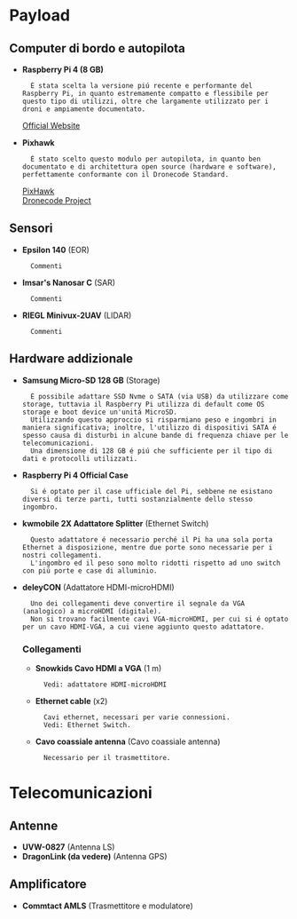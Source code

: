 # Payload

## Computer di bordo e autopilota

+ **Raspberry Pi 4 (8 GB)**
        
        É stata scelta la versione piú recente e performante del Raspberry Pi, in quanto estremamente compatto e flessibile per questo tipo di utilizzi, oltre che largamente utilizzato per i droni e ampiamente documentato.
    
    [Official Website](https://www.raspberrypi.org/products/raspberry-pi-4-model-b/?resellerType=home)

+ **Pixhawk**

        É stato scelto questo modulo per autopilota, in quanto ben documentato e di architettura open source (hardware e software), perfettamente conformante con il Dronecode Standard.

    [PixHawk](https://pixhawk.org/)    
    [Dronecode Project](https://www.dronecode.org/)




## Sensori

+ **Epsilon 140** (EOR)

        Commenti

+ **Imsar's Nanosar C** (SAR)

        Commenti

+ **RIEGL Minivux-2UAV** (LIDAR)

        Commenti




## Hardware addizionale


+ **Samsung Micro-SD 128 GB** (Storage)

        É possibile adattare SSD Nvme o SATA (via USB) da utilizzare come storage, tuttavia il Raspberry Pi utilizza di default come OS storage e boot device un'unitá MicroSD.
        Utilizzando questo approccio si risparmiano peso e ingombri in maniera significativa; inoltre, l'utilizzo di dispositivi SATA é spesso causa di disturbi in alcune bande di frequenza chiave per le telecomunicazioni.
        Una dimensione di 128 GB é piú che sufficiente per il tipo di dati e protocolli utilizzati.

+ **Raspberry Pi 4 Official Case**

        Si é optato per il case ufficiale del Pi, sebbene ne esistano diversi di terze parti, tutti sostanzialmente dello stesso ingombro.

+ **kwmobile 2X Adattatore Splitter** (Ethernet Switch)

        Questo adattatore é necessario perché il Pi ha una sola porta Ethernet a disposizione, mentre due porte sono necessarie per i nostri collegamenti.
        L'ingombro ed il peso sono molto ridotti rispetto ad uno switch con piú porte e case di alluminio.

+ **deleyCON** (Adattatore HDMI-microHDMI)

        Uno dei collegamenti deve convertire il segnale da VGA (analogico) a microHDMI (digitale).
        Non si trovano facilmente cavi VGA-microHDMI, per cui si é optato per un cavo HDMI-VGA, a cui viene aggiunto questo adattatore.

    ### Collegamenti

    + **Snowkids Cavo HDMI a VGA** (1 m)

            Vedi: adattatore HDMI-microHDMI

    + **Ethernet cable** (x2)

            Cavi ethernet, necessari per varie connessioni.
            Vedi: Ethernet Switch.

    + **Cavo coassiale antenna** (Cavo coassiale antenna)

            Necessario per il trasmettitore.
    
    




# Telecomunicazioni

## Antenne

+ **UVW-0827** (Antenna LS)
+ **DragonLink (da vedere)** (Antenna GPS)




## Amplificatore

+ **Commtact AMLS** (Trasmettitore e modulatore)

        
